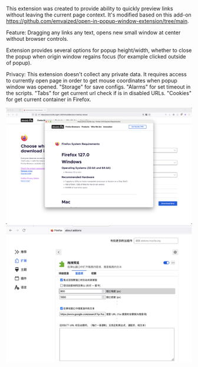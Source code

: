 This extension was created to provide ability to quickly preview links without leaving the current page context. It's modified based on this add-on https://github.com/emvaized/open-in-popup-window-extension/tree/main.

Feature:
Dragging any links any text, opens new small window at center without browser controls.

Extension provides several options for popup height/width,  whether to close the popup when origin window regains focus (for example clicked outside of popup).

Privacy:
This extension doesn't collect any private data. It requires access to currently open page in order to get mouse coordinates when popup window was opened. 
"Storage" for save configs. 
"Alarms" for set timeout in the scripts. 
"Tabs" for get current url check if is in disabled URLs.
"Cookies" for get current container in Firefox.


<img src="./screenshots/popup-window.png">

<img src="./screenshots/options.png">